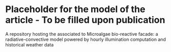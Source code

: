 # Placeholder for the model of the article - To be filled upon publication
A repository hosting the associated to Microalgae bio-reactive facade: a radiative-convective model powered by hourly illumination computation and historical weather data

